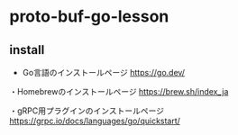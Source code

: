 # proto-buf-go-lesson

## install

- Go言語のインストールページ
<https://go.dev/>

・Homebrewのインストールページ
<https://brew.sh/index_ja>

・gRPC用プラグインのインストールページ
<https://grpc.io/docs/languages/go/quickstart/>